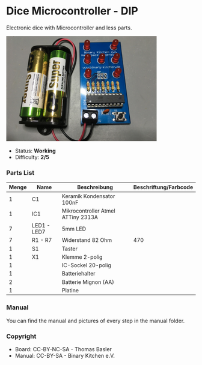# Dice Microcontroller - DIP
Electronic dice with Microcontroller and less parts.

<img src="manual/images/IMG_6939.jpg" width=400px alt="DiceMC DIP">

- Status: **Working**
- Difficulty: **2/5**

### Parts List

| Menge | Name            | Beschreibung                       | Beschriftung/Farbcode |
|-------|-----------------|------------------------------------|-----------------------|
| 1     | C1              | Keramik Kondensator 100nF          |                       |
| 1     | IC1             | Mikrocontroller Atmel ATTiny 2313A |                       |
| 7     | LED1 - LED7     | 5mm LED                            |                       |
| 7     | R1 - R7         | Widerstand 82 Ohm                  | 470                   |
| 1     | S1              | Taster                             |                       |
| 1     | X1              | Klemme 2-polig                     |                       |
| 1     |                 | IC-Sockel 20-polig                 |                       |
| 1     |                 | Batteriehalter                     |                       |
| 2     |                 | Batterie Mignon (AA)               |                       |
| 1     |                 | Platine                            |                       |

### Manual
You can find the manual and pictures of every step in the manual folder.

### Copyright
- Board: CC-BY-NC-SA - Thomas Basler
- Manual: CC-BY-SA - Binary Kitchen e.V.
